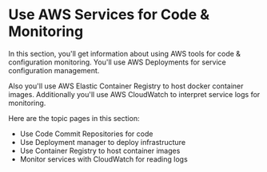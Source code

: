 # Use AWS Services for Code & Monitoring

In this section, you'll get information about using AWS tools for code & configuration monitoring.  You'll use AWS Deployments for service configuration management.  

Also you'll use AWS Elastic Container Registry to host docker container images.  Additionally you'll use AWS CloudWatch to interpret service logs for monitoring.


Here are the topic pages in this section:

- Use Code Commit Repositories for code 
- Use Deployment manager to deploy infrastructure
- Use Container Registry to host container images
- Monitor services with CloudWatch for reading logs

